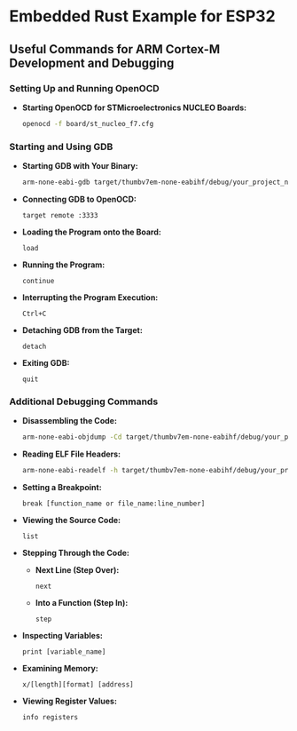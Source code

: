 # Embedded Rust Example for ESP32


## Useful Commands for ARM Cortex-M Development and Debugging

### Setting Up and Running OpenOCD

- **Starting OpenOCD for STMicroelectronics NUCLEO Boards:**
  ```bash
  openocd -f board/st_nucleo_f7.cfg

### Starting and Using GDB

- **Starting GDB with Your Binary:**
  ```bash
  arm-none-eabi-gdb target/thumbv7em-none-eabihf/debug/your_project_name
  ```

- **Connecting GDB to OpenOCD:**
  ```gdb
  target remote :3333
  ```

- **Loading the Program onto the Board:**
  ```gdb
  load
  ```

- **Running the Program:**
  ```gdb
  continue
  ```

- **Interrupting the Program Execution:**
  ```gdb
  Ctrl+C
  ```

- **Detaching GDB from the Target:**
  ```gdb
  detach
  ```

- **Exiting GDB:**
  ```gdb
  quit
  ```

### Additional Debugging Commands

- **Disassembling the Code:**
  ```bash
  arm-none-eabi-objdump -Cd target/thumbv7em-none-eabihf/debug/your_project_name
  ```

- **Reading ELF File Headers:**
  ```bash
  arm-none-eabi-readelf -h target/thumbv7em-none-eabihf/debug/your_project_name
  ```

- **Setting a Breakpoint:**
  ```gdb
  break [function_name or file_name:line_number]
  ```

- **Viewing the Source Code:**
  ```gdb
  list
  ```

- **Stepping Through the Code:**
    - **Next Line (Step Over):**
      ```gdb
      next
      ```
    - **Into a Function (Step In):**
      ```gdb
      step
      ```

- **Inspecting Variables:**
  ```gdb
  print [variable_name]
  ```

- **Examining Memory:**
  ```gdb
  x/[length][format] [address]
  ```

- **Viewing Register Values:**
  ```gdb
  info registers
  ```

